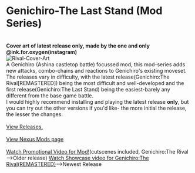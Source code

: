 # Genichiro-The Last Stand (Mod Series)
<br>
<strong>Cover art of latest release only, made by the one and only @ink.for.oxygen(instagram)</strong><br>
<image src="https://user-images.githubusercontent.com/68727041/168406902-f1107dad-b06c-4174-942d-9c6b40412e94.png" alt="Rival-Cover-Art">
<br>
A Genichiro (Ashina castletop battle) focussed mod, this mod-series adds new attacks, combo-chains and reactions to Genichiro's existing moveset.<br>
The releases vary in difficulty, with the latest release(Genichiro:The Rival[REMASTERED]) being the most difficult and well-developed and the first release(Genichiro:The Last Stand) being the easiest-barely any different from the base game battle.<br>
I would highly recommend installing and playing the latest release <strong>only</strong>, but you can try out the other versions if you'd like- the more initial the release, the lesser the changes.
<br><br>
<a href="https://github.com/nikhil-RGB/Genichiro-The-Last-Stand/releases">View Releases.</a>
<br><br>
<a href="https://www.nexusmods.com/sekiro/mods/973">View Nexus Mods page</a>
<br>
<br>
<a href="https://youtu.be/kC0x0xzESYg">Watch Promotional Video for Mod!</a>(cutscenes included, Genichiro:The Rival -->Older release)
<a href="https://youtu.be/r8dfP4L52hE">Watch Showcase video for Genichiro:The Rival(REMASTERED)</a>-->Newest Release



